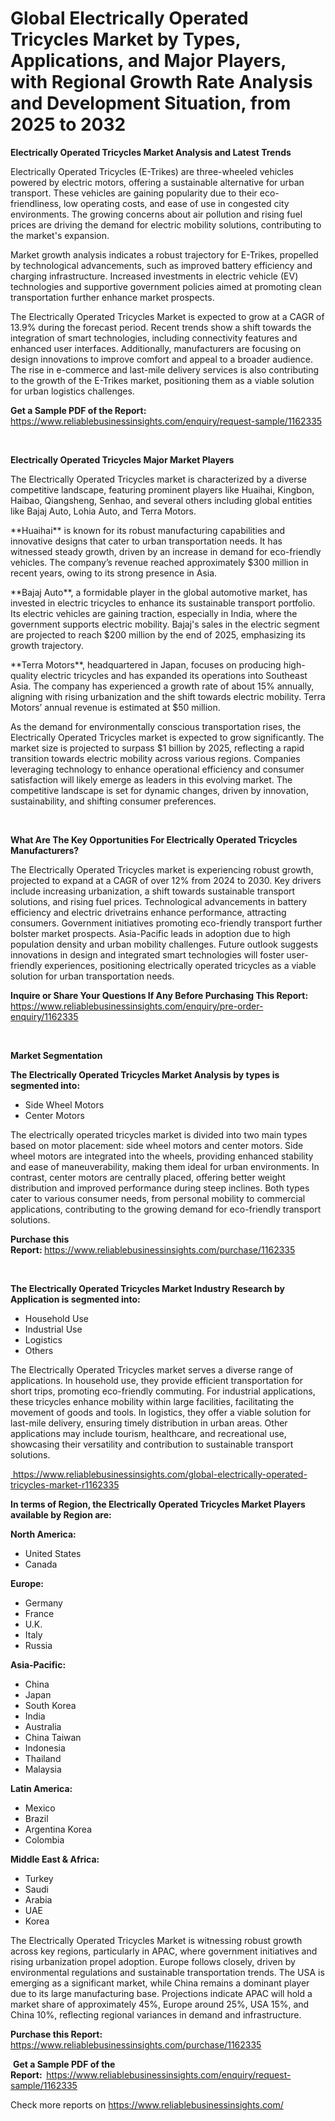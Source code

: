 <p><h1>Global Electrically Operated Tricycles Market by Types, Applications, and Major Players, with Regional Growth Rate Analysis and Development Situation, from 2025 to 2032</h1></p><p><strong>Electrically Operated Tricycles Market Analysis and Latest Trends</strong></p>
<p><p>Electrically Operated Tricycles (E-Trikes) are three-wheeled vehicles powered by electric motors, offering a sustainable alternative for urban transport. These vehicles are gaining popularity due to their eco-friendliness, low operating costs, and ease of use in congested city environments. The growing concerns about air pollution and rising fuel prices are driving the demand for electric mobility solutions, contributing to the market's expansion.</p><p>Market growth analysis indicates a robust trajectory for E-Trikes, propelled by technological advancements, such as improved battery efficiency and charging infrastructure. Increased investments in electric vehicle (EV) technologies and supportive government policies aimed at promoting clean transportation further enhance market prospects.</p><p>The Electrically Operated Tricycles Market is expected to grow at a CAGR of 13.9% during the forecast period. Recent trends show a shift towards the integration of smart technologies, including connectivity features and enhanced user interfaces. Additionally, manufacturers are focusing on design innovations to improve comfort and appeal to a broader audience. The rise in e-commerce and last-mile delivery services is also contributing to the growth of the E-Trikes market, positioning them as a viable solution for urban logistics challenges.</p></p>
<p><strong>Get a Sample PDF of the Report:&nbsp;</strong> <a href="https://www.reliablebusinessinsights.com/enquiry/request-sample/1162335?utm_campaign=3083&utm_medium=2&utm_source=Github&utm_content=ia&utm_term=24032025&utm_id=electrically-operated-tricycles">https://www.reliablebusinessinsights.com/enquiry/request-sample/1162335</a></p>
<p>&nbsp;</p>
<p><strong>Electrically Operated Tricycles Major Market Players</strong></p>
<p><p>The Electrically Operated Tricycles market is characterized by a diverse competitive landscape, featuring prominent players like Huaihai, Kingbon, Haibao, Qiangsheng, Senhao, and several others including global entities like Bajaj Auto, Lohia Auto, and Terra Motors. </p><p>**Huaihai** is known for its robust manufacturing capabilities and innovative designs that cater to urban transportation needs. It has witnessed steady growth, driven by an increase in demand for eco-friendly vehicles. The company’s revenue reached approximately $300 million in recent years, owing to its strong presence in Asia.</p><p>**Bajaj Auto**, a formidable player in the global automotive market, has invested in electric tricycles to enhance its sustainable transport portfolio. Its electric vehicles are gaining traction, especially in India, where the government supports electric mobility. Bajaj's sales in the electric segment are projected to reach $200 million by the end of 2025, emphasizing its growth trajectory.</p><p>**Terra Motors**, headquartered in Japan, focuses on producing high-quality electric tricycles and has expanded its operations into Southeast Asia. The company has experienced a growth rate of about 15% annually, aligning with rising urbanization and the shift towards electric mobility. Terra Motors’ annual revenue is estimated at $50 million.</p><p>As the demand for environmentally conscious transportation rises, the Electrically Operated Tricycles market is expected to grow significantly. The market size is projected to surpass $1 billion by 2025, reflecting a rapid transition towards electric mobility across various regions. Companies leveraging technology to enhance operational efficiency and consumer satisfaction will likely emerge as leaders in this evolving market. The competitive landscape is set for dynamic changes, driven by innovation, sustainability, and shifting consumer preferences.</p></p>
<p>&nbsp;</p>
<p><strong>What Are The Key Opportunities For Electrically Operated Tricycles Manufacturers?</strong></p>
<p><p>The Electrically Operated Tricycles market is experiencing robust growth, projected to expand at a CAGR of over 12% from 2024 to 2030. Key drivers include increasing urbanization, a shift towards sustainable transport solutions, and rising fuel prices. Technological advancements in battery efficiency and electric drivetrains enhance performance, attracting consumers. Government initiatives promoting eco-friendly transport further bolster market prospects. Asia-Pacific leads in adoption due to high population density and urban mobility challenges. Future outlook suggests innovations in design and integrated smart technologies will foster user-friendly experiences, positioning electrically operated tricycles as a viable solution for urban transportation needs.</p></p>
<p><strong>Inquire or Share Your Questions If Any Before Purchasing This Report:</strong> <a href="https://www.reliablebusinessinsights.com/enquiry/pre-order-enquiry/1162335?utm_campaign=3083&utm_medium=2&utm_source=Github&utm_content=ia&utm_term=24032025&utm_id=electrically-operated-tricycles">https://www.reliablebusinessinsights.com/enquiry/pre-order-enquiry/1162335</a></p>
<p>&nbsp;</p>
<p><strong>Market Segmentation</strong></p>
<p><strong>The Electrically Operated Tricycles Market Analysis by types is segmented into:</strong></p>
<p><ul><li>Side Wheel Motors</li><li>Center Motors</li></ul></p>
<p><p>The electrically operated tricycles market is divided into two main types based on motor placement: side wheel motors and center motors. Side wheel motors are integrated into the wheels, providing enhanced stability and ease of maneuverability, making them ideal for urban environments. In contrast, center motors are centrally placed, offering better weight distribution and improved performance during steep inclines. Both types cater to various consumer needs, from personal mobility to commercial applications, contributing to the growing demand for eco-friendly transport solutions.</p></p>
<p><strong>Purchase this Report:&nbsp;</strong><a href="https://www.reliablebusinessinsights.com/purchase/1162335?utm_campaign=3083&utm_medium=2&utm_source=Github&utm_content=ia&utm_term=24032025&utm_id=electrically-operated-tricycles">https://www.reliablebusinessinsights.com/purchase/1162335</a></p>
<p>&nbsp;</p>
<p><strong>The Electrically Operated Tricycles Market Industry Research by Application is segmented into:</strong></p>
<p><ul><li>Household Use</li><li>Industrial Use</li><li>Logistics</li><li>Others</li></ul></p>
<p><p>The Electrically Operated Tricycles market serves a diverse range of applications. In household use, they provide efficient transportation for short trips, promoting eco-friendly commuting. For industrial applications, these tricycles enhance mobility within large facilities, facilitating the movement of goods and tools. In logistics, they offer a viable solution for last-mile delivery, ensuring timely distribution in urban areas. Other applications may include tourism, healthcare, and recreational use, showcasing their versatility and contribution to sustainable transport solutions.</p></p>
<p><a href="https://www.reliablebusinessinsights.com/global-electrically-operated-tricycles-market-r1162335?utm_campaign=3083&utm_medium=2&utm_source=Github&utm_content=ia&utm_term=24032025&utm_id=electrically-operated-tricycles">&nbsp;https://www.reliablebusinessinsights.com/global-electrically-operated-tricycles-market-r1162335</a></p>
<p><strong>In terms of Region, the Electrically Operated Tricycles Market Players available by Region are:</strong></p>
<p>
    <p> <strong> North America: </strong>
        <ul>
            <li>United States</li>
            <li>Canada</li>
        </ul>
        </p> 
    <p> <strong> Europe: </strong>
        <ul>
            <li>Germany</li>
            <li>France</li>
            <li>U.K.</li>
            <li>Italy</li>
            <li>Russia</li>
        </ul>
        </p> 
    <p> <strong> Asia-Pacific: </strong>
        <ul>
            <li>China</li>
            <li>Japan</li>
            <li>South Korea</li>
            <li>India</li>
            <li>Australia</li>
            <li>China Taiwan</li>
            <li>Indonesia</li>
            <li>Thailand</li>
            <li>Malaysia</li>
        </ul>
        </p> 
    <p> <strong> Latin America: </strong>
        <ul>
            <li>Mexico</li>
            <li>Brazil</li>
            <li>Argentina Korea</li>
            <li>Colombia</li>
        </ul>
        </p> 
    <p> <strong> Middle East & Africa: </strong>
        <ul>
            <li>Turkey</li>
            <li>Saudi</li>
            <li>Arabia</li>
            <li>UAE</li>
            <li>Korea</li>
        </ul>
    </p>
    </p>
<p><p>The Electrically Operated Tricycles Market is witnessing robust growth across key regions, particularly in APAC, where government initiatives and rising urbanization propel adoption. Europe follows closely, driven by environmental regulations and sustainable transportation trends. The USA is emerging as a significant market, while China remains a dominant player due to its large manufacturing base. Projections indicate APAC will hold a market share of approximately 45%, Europe around 25%, USA 15%, and China 10%, reflecting regional variances in demand and infrastructure.</p></p>
<p><strong>Purchase this Report: </strong><a href="https://www.reliablebusinessinsights.com/purchase/1162335?utm_campaign=3083&utm_medium=2&utm_source=Github&utm_content=ia&utm_term=24032025&utm_id=electrically-operated-tricycles">https://www.reliablebusinessinsights.com/purchase/1162335</a></p>
<p>&nbsp;<strong>Get a Sample PDF of the Report:&nbsp;&nbsp;</strong><a href="https://www.reliablebusinessinsights.com/enquiry/request-sample/1162335?utm_campaign=3083&utm_medium=2&utm_source=Github&utm_content=ia&utm_term=24032025&utm_id=electrically-operated-tricycles">https://www.reliablebusinessinsights.com/enquiry/request-sample/1162335</a></p>
<p><strong></strong></p>
<p>Check more reports on <a href="https://www.reliablebusinessinsights.com/?utm_campaign=3083&utm_medium=2&utm_source=Github&utm_content=ia&utm_term=24032025&utm_id=electrically-operated-tricycles">https://www.reliablebusinessinsights.com/</a></p>